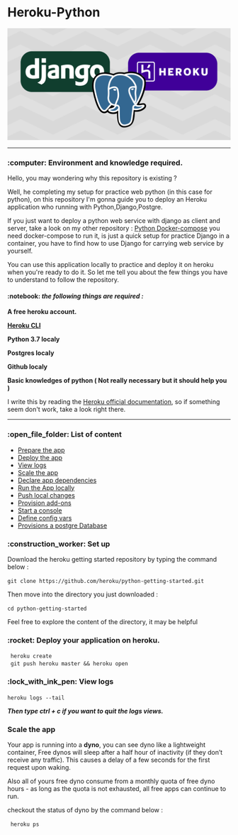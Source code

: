 # Heroku-Python


<img src="banner.png">

<hr>

<h3>  :computer: Environment and knowledge required. </h3>

<p>Hello, you may wondering why this repository is existing ?</p>

<p>Well, he completing my setup for practice web python (in this case for python), on this repository I'm gonna guide you to deploy an Heroku application who running with Python,Django,Postgre.</p>

<p>If you just want to deploy a python web service with django as client and server, take a look on my other repository : <a href="https://github.com/R3tr093/Python-DockerCompose">Python Docker-compose</a> you need docker-compose to run it, is just a quick setup for practice Django in a container, you have to find how to use Django for carrying web service by yourself.</p>

<p>You can use this application locally to practice and deploy it on heroku when you're ready to do it. So let me tell you about the few things you have to understand to follow the repository.</p>

<h4> :notebook: <i>the following things are required : </i> </h4>

<p><b>A free heroku account.</b></p>
<p><b><a href="https://devcenter.heroku.com/articles/heroku-cli" target="_blank">Heroku CLI</a></b></p>
<p><b>Python 3.7 localy</b></p>
<p><b>Postgres localy</b></p>
<p><b>Github localy</b></p>
<p><b>Basic knowledges of python  ( Not really necessary but it should help you ) </b></p>

<p>I write this by reading the <a href="https://devcenter.heroku.com/articles/getting-started-with-python" target="_blank">Heroku official documentation</a>, so if something seem don't work, take a look right there.</p>

<hr>

<h3> :open_file_folder: List of content </h3>

<ul>

<li><a href="#start">Prepare the app</a></li>
<li><a href="#deploy">Deploy the app</a></li>
<li><a href="#logs">View logs</a></li>
<li><a href="#scale">Scale the app</a></li>
<li><a href="">Declare app dependencies</a></li>
<li><a href="">Run the App locally</a></li>
<li><a href="">Push local changes</a></li>
<li><a href="">Provision add-ons</a></li>
<li><a href="">Start a console</a></li>
<li><a href="">Define config vars</a></li>
<li><a href="">Provisions a postgre Database</a></li>
</ul>


<h3 id="start">:construction_worker: Set up </h3>
<p>Download the heroku getting started repository by typing the command below : </p>
<code>git clone https://github.com/heroku/python-getting-started.git </code><br>
<p>Then move into the directory you just downloaded : </p>
<code>cd python-getting-started</code><br>

<p>Feel free to explore the content of the directory, it may be helpful </p>

<h3 id="deploy">:rocket: Deploy your application on heroku. </h3>
<code> heroku create </code><br>
<code> git push heroku master && heroku open </code><br>


<h3 id="logs">:lock_with_ink_pen: View logs</h3>

<code>heroku logs --tail</code><br>
<p><em><b>Then type ctrl + c if you want to quit the logs views.</b></em></p>


<h3 id="scale"> Scale the app </h3>

<p>Your app is running into a <b>dyno</b>, you can see dyno like a lightweight container, Free dynos will sleep after a half hour of inactivity (if they don’t receive any traffic). This causes a delay of a few seconds for the first request upon waking. </p>

<p>Also all of yours free dyno consume from a monthly quota of free dyno hours - as long as the quota is not exhausted, all free apps can continue to run.</p>

<p>checkout the status of dyno by the command below : </p>

<code> heroku ps </code><br>














